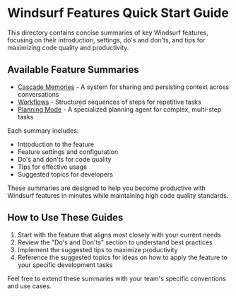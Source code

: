 # Windsurf Features Quick Start Guide

This directory contains concise summaries of key Windsurf features, focusing on their introduction, settings, do's and don'ts, and tips for maximizing code quality and productivity.

## Available Feature Summaries

- [Cascade Memories](./essentials/cascade-memories.md) - A system for sharing and persisting context across conversations
- [Workflows](./productivity-tools/workflows.md) - Structured sequences of steps for repetitive tasks
- [Planning Mode](./productivity-tools/planning-mode.md) - A specialized planning agent for complex, multi-step tasks

Each summary includes:
- Introduction to the feature
- Feature settings and configuration
- Do's and don'ts for code quality
- Tips for effective usage
- Suggested topics for developers

These summaries are designed to help you become productive with Windsurf features in minutes while maintaining high code quality standards.

## How to Use These Guides

1. Start with the feature that aligns most closely with your current needs
2. Review the "Do's and Don'ts" section to understand best practices
3. Implement the suggested tips to maximize productivity
4. Reference the suggested topics for ideas on how to apply the feature to your specific development tasks

Feel free to extend these summaries with your team's specific conventions and use cases.

